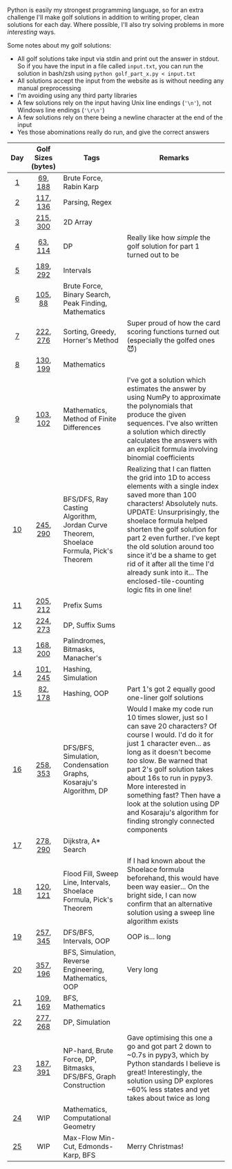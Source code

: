 Python is easily my strongest programming language, so for an extra challenge I'll make golf solutions in addition to writing proper, clean solutions for each day. Where possible, I'll also try solving problems in more *interesting* ways.

Some notes about my golf solutions:
* All golf solutions take input via stdin and print out the answer in stdout. So if you have the input in a file called `input.txt`, you can run the solution in bash/zsh using `python golf_part_x.py < input.txt`
* All solutions accept the input from the website as is without needing any manual preprocessing
* I'm avoiding using any third party libraries
* A few solutions rely on the input having Unix line endings (`'\n'`), not Windows line endings (`'\r\n'`)
* A few solutions rely on there being a newline character at the end of the input
* Yes those abominations really do run, and give the correct answers

| Day | Golf Sizes (bytes) | Tags | Remarks |
|:---:|:------------------:|------|---------|
| [1](Day%2001) | [69](Day%2001/golf_part1.py), [188](Day%2001/golf_part2.py) | Brute Force, Rabin Karp | |
| [2](Day%2002) | [117](Day%2002/golf_part1.py), [136](Day%2002/golf_part2.py) | Parsing, Regex | |
| [3](Day%2003) | [215](Day%2003/golf_part1.py), [300](Day%2003/golf_part2.py) | 2D Array | |
| [4](Day%2004) | [63](Day%2004/golf_part1.py), [114](Day%2004/golf_part2.py) | DP | Really like how *simple* the golf solution for part 1 turned out to be |
| [5](Day%2005) | [189](Day%2005/golf_part1.py), [292](Day%2005/golf_part2.py) | Intervals | |
| [6](Day%2006) | [105](Day%2006/golf_part1.py), [88](Day%2006/golf_part2.py) | Brute Force, Binary Search, Peak Finding, Mathematics | |
| [7](Day%2007) | [222](Day%2007/golf_part1.py), [276](Day%2007/golf_part2.py) | Sorting, Greedy, Horner's Method | Super proud of how the card scoring functions turned out (especially the golfed ones 😈) |
| [8](Day%2008) | [130](Day%2008/golf_part1.py), [199](Day%2008/golf_part2.py) | Mathematics | |
| [9](Day%2009) | [103](Day%2009/golf_part1.py), [102](Day%2009/golf_part2.py) | Mathematics, Method of Finite Differences | I've got a solution which estimates the answer by using NumPy to approximate the polynomials that produce the given sequences. I've also written a solution which directly calculates the answers with an explicit formula involving binomial coefficients |
| [10](Day%2010) | [245](Day%2010/golf_part1.py), [290](Day%2010/golf_part2.py) | BFS/DFS, Ray Casting Algorithm, Jordan Curve Theorem, Shoelace Formula, Pick's Theorem | Realizing that I can flatten the grid into 1D to access elements with a single index saved more than 100 characters! Absolutely nuts.<br>UPDATE: Unsurprisingly, the shoelace formula helped shorten the golf solution for part 2 even further. I've kept the old solution around too since it'd be a shame to get rid of it after all the time I'd already sunk into it... The enclosed-tile-counting logic fits in one line! |
| [11](Day%2011) | [205](Day%2011/golf_part1.py), [212](Day%2011/golf_part2.py) | Prefix Sums | |
| [12](Day%2012) | [224](Day%2012/golf_part1.py), [273](Day%2012/golf_part2.py) | DP, Suffix Sums | |
| [13](Day%2013) | [168](Day%2013/golf_part1.py), [200](Day%2013/golf_part2.py) | Palindromes, Bitmasks, Manacher's | |
| [14](Day%2014) | [101](Day%2014/golf_part1.py), [245](Day%2014/golf_part2.py) | Hashing, Simulation | |
| [15](Day%2015) | [82](Day%2015/golf_part1.py), [178](Day%2015/golf_part2.py) | Hashing, OOP | Part 1's got 2 equally good one-liner golf solutions |
| [16](Day%2016) | [258](Day%2016/golf_part1.py), [353](Day%2016/golf_part2.py) | DFS/BFS, Simulation, Condensation Graphs, Kosaraju's Algorithm, DP | Would I make my code run 10 times slower, just so I can save 20 characters? Of course I would. I'd do it for just 1 character even... as long as it doesn't become *too* slow. Be warned that part 2's golf solution takes about 16s to run in pypy3. More interested in something fast? Then have a look at the solution using DP and Kosaraju's algorithm for finding strongly connected components |
| [17](Day%2017) | [278](Day%2017/golf_part1.py), [290](Day%2017/golf_part2.py) | Dijkstra, A* Search | |
| [18](Day%2018) | [120](Day%2018/golf_part1.py), [121](Day%2018/golf_part2.py) | Flood Fill, Sweep Line, Intervals, Shoelace Formula, Pick's Theorem | If I had known about the Shoelace formula beforehand, this would have been way easier... On the bright side, I can now confirm that an alternative solution using a sweep line algorithm exists |
| [19](Day%2019) | [257](Day%2019/golf_part1.py), [345](Day%2019/golf_part2.py) | DFS/BFS, Intervals, OOP | OOP is... long |
| [20](Day%2020) | [357](Day%2020/golf_part1.py), [196](Day%2020/golf_part2.py) | BFS, Simulation, Reverse Engineering, Mathematics, OOP | Very long |
| [21](Day%2021) | [109](Day%2021/golf_part1.py), [169](Day%2021/golf_part2.py) | BFS, Mathematics | |
| [22](Day%2022) | [277](Day%2022/golf_part1.py), [268](Day%2022/golf_part2.py) | DP, Simulation | |
| [23](Day%2023) | [187](Day%2023/golf_part1.py), [391](Day%2023/golf_part2.py) | NP-hard, Brute Force, DP, Bitmasks, DFS/BFS, Graph Construction | Gave optimising this one a go and got part 2 down to ~0.7s in pypy3, which by Python standards I believe is great! Interestingly, the solution using DP explores ~60% less states and yet takes about twice as long |
| [24](Day%2024) | WIP | Mathematics, Computational Geometry | |
| [25](Day%2025) | WIP | Max-Flow Min-Cut, Edmonds-Karp, BFS | Merry Christmas! |
